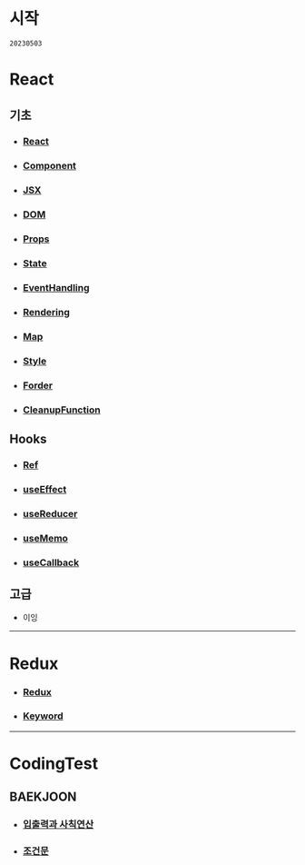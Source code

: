 # 시작
`20230503`

# React
  ## 기초
  - ### [React](/React/React.md)
  - ### [Component](/React/Component.md)
  - ### [JSX](/React//JSX.md)
  - ### [DOM](/React/DOM.md)
  - ### [Props](/React/Props.md)
  - ### [State](/React/State.md)
  - ### [EventHandling](/React/Event.md)
  - ### [Rendering](/React/Rendering.md)
  - ### [Map](/React/Map.md)
  - ### [Style](/React/Style.md)
  - ### [Forder](/React/Forder.md)
  - ### [CleanupFunction](/React//CleanupFunction.md)

  ## Hooks
  - ### [Ref](/React/Ref.md)
  - ### [useEffect](/React/useEffect.md)
  - ### [useReducer](/React/useReducer.md)
  - ### [useMemo](/React/useMemo.md)
  - ### [useCallback](/React/useCallback.md)

  ## 고급
  - 이잉
---


# Redux
- ### [Redux](/Redux/Redux.md)
- ### [Keyword](/Redux/Keyword.md)


---

# CodingTest
  ## BAEKJOON
  - ### [입출력과 사칙연산](/CodingTest/baekjoon/%EC%9E%85%EC%B6%9C%EB%A0%A5%EA%B3%BC%20%EC%82%AC%EC%B9%99%EC%97%B0%EC%82%B0/)
  - ### [조건문](/CodingTest/baekjoon/%EC%A1%B0%EA%B1%B4%EB%AC%B8/)



